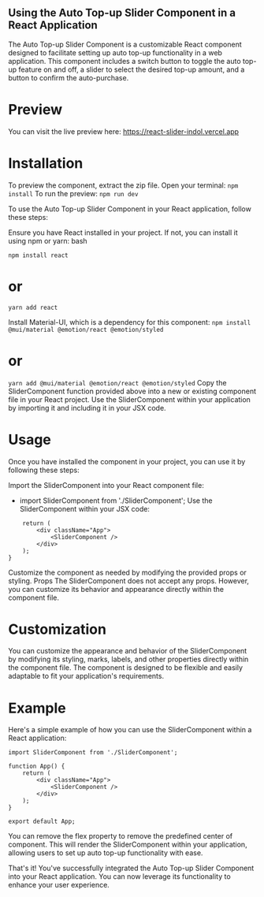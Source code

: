 ## Using the Auto Top-up Slider Component in a React Application
The Auto Top-up Slider Component is a customizable React component designed to facilitate setting up auto top-up functionality in a web application. This component includes a switch button to toggle the auto top-up feature on and off, a slider to select the desired top-up amount, and a button to confirm the auto-purchase.

# Preview
You can visit the live preview here: https://react-slider-indol.vercel.app

# Installation
To preview the component, extract the zip file. Open your terminal:
```npm install```
To run the preview:
```npm run dev```

To use the Auto Top-up Slider Component in your React application, follow these steps:

Ensure you have React installed in your project. If not, you can install it using npm or yarn:
bash

```npm install react```

# or

```yarn add react```

Install Material-UI, which is a dependency for this component:
```npm install @mui/material @emotion/react @emotion/styled```

# or

```yarn add @mui/material @emotion/react @emotion/styled```
Copy the SliderComponent function provided above into a new or existing component file in your React project.
Use the SliderComponent within your application by importing it and including it in your JSX code.

# Usage

Once you have installed the component in your project, you can use it by following these steps:

Import the SliderComponent into your React component file:
- import SliderComponent from './SliderComponent';
Use the SliderComponent within your JSX code:
```function App() {
    return (
        <div className="App">
            <SliderComponent />
        </div>
    );
}
```
Customize the component as needed by modifying the provided props or styling.
Props
The SliderComponent does not accept any props. However, you can customize its behavior and appearance directly within the component file.

# Customization
You can customize the appearance and behavior of the SliderComponent by modifying its styling, marks, labels, and other properties directly within the component file. The component is designed to be flexible and easily adaptable to fit your application's requirements.

# Example
Here's a simple example of how you can use the SliderComponent within a React application:

```import React from 'react';
import SliderComponent from './SliderComponent';

function App() {
    return (
        <div className="App">
            <SliderComponent />
        </div>
    );
}

export default App;
```
You can remove the flex property to remove the predefined center of component. 
This will render the SliderComponent within your application, allowing users to set up auto top-up functionality with ease.

That's it! You've successfully integrated the Auto Top-up Slider Component into your React application. You can now leverage its functionality to enhance your user experience.

